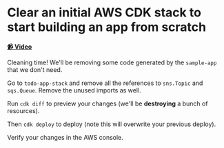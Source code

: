 # Clear an initial AWS CDK stack to start building an app from scratch

**[📹 Video](https://egghead.io/lessons/aws-clear-an-initial-aws-cdk-stack-to-start-building-an-app-from-scratch)**

<TimeStamp start="0:05" end="0:16">


Cleaning time! We'll be removing some code generated by the `sample-app` that we don't need.

Go to `todo-app-stack` and remove all the references to `sns.Topic` and `sqs.Queue`. Remove the unused imports as well.
 <TimeStamp>
   
<TimeStamp start="0:22" end="0:32">

Run `cdk diff` to preview your changes (we'll be **destroying** a bunch of resources).
  
 <TimeStamp>
   
   
<TimeStamp start="0:35" end="0:48">

Then `cdk deploy` to deploy (note this will overwrite your previous deploy).
<TimeStamp>

<TimeStamp start="1:00" end="1:13">

Verify your changes in the AWS console.
  
<TimeStamp>
  
